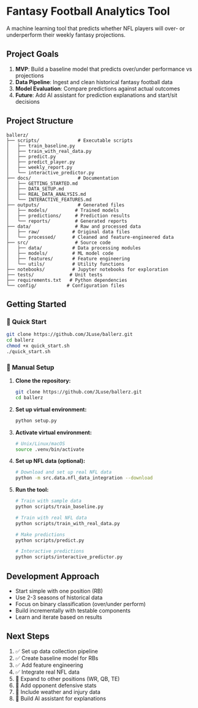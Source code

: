# Fantasy Football Analytics Tool

A machine learning tool that predicts whether NFL players will over- or underperform their weekly fantasy projections.

## Project Goals

1. **MVP**: Build a baseline model that predicts over/under performance vs projections
2. **Data Pipeline**: Ingest and clean historical fantasy football data
3. **Model Evaluation**: Compare predictions against actual outcomes
4. **Future**: Add AI assistant for prediction explanations and start/sit decisions

## Project Structure

```
ballerz/
├── scripts/              # Executable scripts
│   ├── train_baseline.py
│   ├── train_with_real_data.py
│   ├── predict.py
│   ├── predict_player.py
│   ├── weekly_report.py
│   └── interactive_predictor.py
├── docs/                 # Documentation
│   ├── GETTING_STARTED.md
│   ├── DATA_SETUP.md
│   ├── REAL_DATA_ANALYSIS.md
│   └── INTERACTIVE_FEATURES.md
├── outputs/              # Generated files
│   ├── models/          # Trained models
│   ├── predictions/     # Prediction results
│   └── reports/         # Generated reports
├── data/                # Raw and processed data
│   ├── raw/            # Original data files
│   └── processed/      # Cleaned and feature-engineered data
├── src/                 # Source code
│   ├── data/           # Data processing modules
│   ├── models/         # ML model code
│   ├── features/       # Feature engineering
│   └── utils/          # Utility functions
├── notebooks/          # Jupyter notebooks for exploration
├── tests/             # Unit tests
├── requirements.txt   # Python dependencies
└── config/           # Configuration files
```

## Getting Started

### 🏈 Quick Start

```bash
git clone https://github.com/JLuse/ballerz.git
cd ballerz
chmod +x quick_start.sh
./quick_start.sh
```

### 🔧 Manual Setup

1. **Clone the repository:**
   ```bash
   git clone https://github.com/JLuse/ballerz.git
   cd ballerz
   ```

2. **Set up virtual environment:**
   ```bash
   python setup.py
   ```

3. **Activate virtual environment:**
   ```bash
   # Unix/Linux/macOS
   source .venv/bin/activate

4. **Set up NFL data (optional):**
   ```bash
   # Download and set up real NFL data
   python -m src.data.nfl_data_integration --download
   ```

5. **Run the tool:**
   ```bash
   # Train with sample data
   python scripts/train_baseline.py
   
   # Train with real NFL data
   python scripts/train_with_real_data.py
   
   # Make predictions
   python scripts/predict.py
   
   # Interactive predictions
   python scripts/interactive_predictor.py
   ```

## Development Approach

- Start simple with one position (RB)
- Use 2-3 seasons of historical data
- Focus on binary classification (over/under perform)
- Build incrementally with testable components
- Learn and iterate based on results

## Next Steps

1. ✅ Set up data collection pipeline
2. ✅ Create baseline model for RBs
3. ✅ Add feature engineering
4. ✅ Integrate real NFL data
5. 🔄 Expand to other positions (WR, QB, TE)
6. 🔄 Add opponent defensive stats
7. 🔄 Include weather and injury data
8. 🔄 Build AI assistant for explanations
